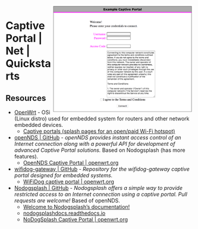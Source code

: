 <img src="assets/Captive_Portal.png" alt="Captive Portal example screenshot" style="width: 380px;" align="right">

# Captive Portal | Net | Quickstarts

## Resources
- [OpenWrt](https://openwrt.org/) - OSi (Linux distro) used for embedded system for routers and other network embedded devices.
    - [Captive portals (splash pages for an open/paid Wi-Fi hotspot)](https://openwrt.org/docs/guide-user/services/captive-portal/start)
- [openNDS | GitHub](https://github.com/openNDS/openNDS) - *openNDS provides instant access control of an Internet connection along with a powerful API for development of advanced Captive Portal solutions.* Based on Nodogsplash (has more features).
    - [OpenNDS Captive Portal | openwrt.org](https://openwrt.org/docs/guide-user/services/captive-portal/opennds)
- [wifidog-gateway | GitHub](https://github.com/wifidog/wifidog-gateway) - *Repository for the wifidog-gateway captive portal designed for embedded systems.*
    - [WiFiDog captive portal | openwrt.org](https://openwrt.org/docs/guide-user/services/captive-portal/wireless.hotspot.wifidog)
- [Nodogsplash | GitHub](https://github.com/nodogsplash/nodogsplash) - *Nodogsplash offers a simple way to provide restricted access to an Internet connection using a captive portal. Pull requests are welcome!* Based of openNDS.
    - [Welcome to Nodogsplash’s documentation!](https://nodogsplashdocs.readthedocs.io/en/stable/)
    - [nodogsplashdocs.readthedocs.io](https://nodogsplashdocs.readthedocs.io/en/v4.5.0/overview.html)
    - [NoDogSplash Captive Portal | openwrt.org](https://openwrt.org/docs/guide-user/services/captive-portal/nodogsplash)
